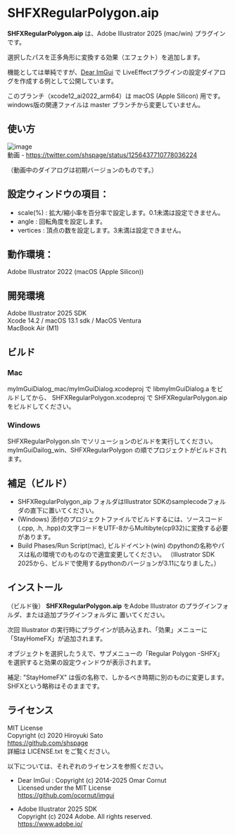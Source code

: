 # SHFXRegularPolygon.aip

__SHFXRegularPolygon.aip__ は、Adobe Illustrator  2025 (mac/win) プラグインです。

選択したパスを正多角形に変換する効果（エフェクト）を追加します。

機能としては単純ですが、[Dear ImGui](https://github.com/ocornut/imgui) で LiveEffectプラグインの設定ダイアログを作成する例として公開しています。

このブランチ（xcode12_ai2022_arm64）は macOS (Apple Silicon) 用です。  
windows版の関連ファイルは master ブランチから変更していません。

## 使い方

![image](https://gist.githubusercontent.com/shspage/cfa3496f862b21c27b7a1157690d335a/raw/59e143430b4b1db5a78fe51b478e8c9a000c1836/effect.jpg)  
動画 - 
https://twitter.com/shspage/status/1256437710778036224

（動画中のダイアログは初期バージョンのものです。）

## 設定ウィンドウの項目：

* scale(%) : 拡大/縮小率を百分率で設定します。0.1未満は設定できません。
* angle : 回転角度を設定します。
* vertices : 頂点の数を設定します。3未満は設定できません。


## 動作環境：

Adobe Illustrator 2022 (macOS (Apple Silicon))

<!-- Windows10 (win版) -->


## 開発環境

Adobe Illustrator 2025 SDK  
Xcode 14.2 / macOS 13.1 sdk / MacOS Ventura  
MacBook Air (M1)

<!-- Visual Studio 2017 / Windows10 -->


## ビルド

### Mac

myImGuiDialog_mac/myImGuiDialog.xcodeproj で libmyImGuiDialog.a をビルドしてから、
SHFXRegularPolygon.xcodeproj で SHFXRegularPolygon.aip をビルドしてください。


### Windows

SHFXRegularPolygon.sln でソリューションのビルドを実行してください。myImGuiDailog_win、SHFXRegularPolygon の順でプロジェクトがビルドされます。

## 補足（ビルド）
<!-- ソースコードは https://github.com/shspage/SHFXRegularPolygon_aip にあります。ビルドする際は以下をご一読ください。-->
* SHFXRegularPolygon_aip フォルダはIllustrator SDKのsamplecodeフォルダの直下に置いてください。
* (Windows) 添付のプロジェクトファイルでビルドするには、ソースコード(.cpp, .h, .hpp)の文字コードをUTF-8からMultibyte(cp932)に変換する必要があります。
* Build Phases/Run Script(mac), ビルドイベント(win) のpythonの名称やパスは私の環境でのものなので適宜変更してください。
（Illustrator SDK 2025から、ビルドで使用するpythonのバージョンが3.11になりました。）

## インストール

（ビルド後）
__SHFXRegularPolygon.aip__ をAdobe Illustrator のプラグインフォルダ、または追加プラグインフォルダに 置いてください。

次回 Illustrator の実行時にプラグインが読み込まれ、「効果」メニューに「StayHomeFX」が追加されます。

オブジェクトを選択したうえで、サブメニューの「Regular Polygon -SHFX」を選択すると効果の設定ウィンドウが表示されます。

補足: "StayHomeFX" は仮の名称で、しかるべき時期に別のものに変更します。SHFXという略称はそのままです。

## ライセンス

MIT License  
Copyright (c) 2020 Hiroyuki Sato  
https://github.com/shspage  
詳細は LICENSE.txt をご覧ください。


以下については、それぞれのライセンスを参照ください。

* Dear ImGui : Copyright (c) 2014-2025 Omar Cornut  
Licensed under the MIT License  
https://github.com/ocornut/imgui

* Adobe Illustrator 2025 SDK  
Copyright (c) 2024 Adobe. All rights reserved.  
https://www.adobe.io/



